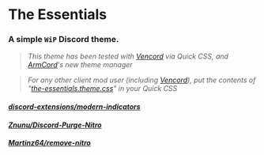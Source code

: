 # The Essentials
### A simple `WiP` Discord theme.

> *This theme has been tested with [Vencord](https://github.com/Vendicated/Vencord) via Quick CSS, and [ArmCord](https://github.com/ArmCord/ArmCord)'s new theme manager*

> *For any other client mod user (including [Vencord](https://github.com/Vendicated/Vencord)), put the contents of "[the-essentials.theme.css](https://raw.githubusercontent.com/kckarnige/essential-theme/main/the-essentials.theme.css)" in your Quick CSS*

#### *[discord-extensions/modern-indicators](https://github.com/discord-extensions/modern-indicators)*

#### *[Znunu/Discord-Purge-Nitro](https://github.com/Znunu/Discord-Purge-Nitro)*

#### *[Martinz64/remove-nitro](https://github.com/Martinz64/remove-nitro)*
